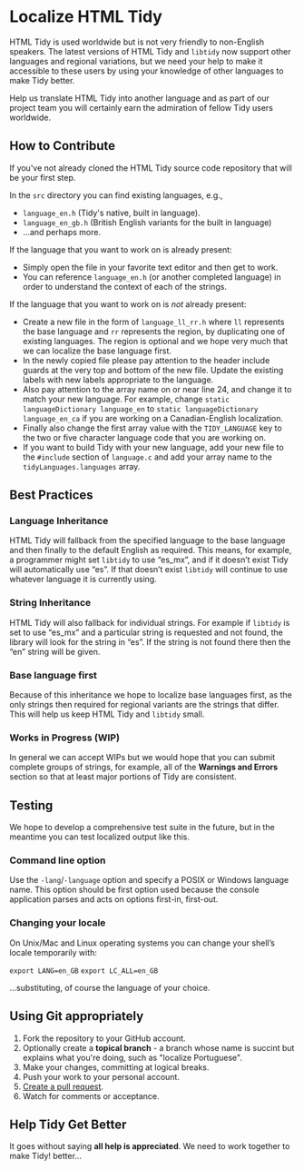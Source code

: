 # Localize HTML Tidy

HTML Tidy is used worldwide but is not very friendly to non-English speakers.
The latest versions of HTML Tidy and `libtidy` now support other languages and
regional variations, but we need your help to make it accessible to these users
by using your knowledge of other languages to make Tidy better.

Help us translate HTML Tidy into another language and as part of our project
team you will certainly earn the admiration of fellow Tidy users worldwide.

## How to Contribute

If you've not already cloned the HTML Tidy source code repository that will be
your first step.

In the `src` directory you can find existing languages, e.g.,

  - `language_en.h` (Tidy's native, built in language).
  - `language_en_gb.h` (British English variants for the built in language)
  - …and perhaps more.

If the language that you want to work on is already present:

  - Simply open the file in your favorite text editor and then get to work.
  - You can reference `language_en.h` (or another completed language) in order
    to understand the context of each of the strings.
    
If the language that you want to work on is _not_ already present:

  - Create a new file in the form of `language_ll_rr.h` where `ll` represents
    the base language and `rr` represents the region, by duplicating one of
    existing languages. The region is optional and we hope very much that we can
    localize the base language first.
  - In the newly copied file please pay attention to the header include guards
    at the very top and bottom of the new file. Update the existing labels with
    new labels appropriate to the language.
  - Also pay attention to the array name on or near line 24, and change it to
    match your new language. For example, change 
    `static languageDictionary language_en` to `static languageDictionary language_en_ca`
    if you are working on a Canadian-English localization.
  - Finally also change the first array value with the `TIDY_LANGUAGE` key to
    the two or five character language code that you are working on.
  - If you want to build Tidy with your new language, add your new file to the
    `#include` section of `language.c` and add your array name to the
    `tidyLanguages.languages` array.

## Best Practices

### Language Inheritance

HTML Tidy will fallback from the specified language to the base language and
then finally to the default English as required. This means, for example, a
programmer might set `libtidy` to use “es_mx”, and if it doesn’t exist Tidy
will automatically use “es”. If that doesn’t exist `libtidy` will continue to
use whatever language it is currently using.

### String Inheritance

HTML Tidy will also fallback for individual strings. For example if `libtidy`
is set to use “es_mx” and a particular string is requested and not found, the
library will look for the string in “es”. If the string is not found there then
the “en” string will be given.

### Base language first

Because of this inheritance we hope to localize base languages first, as the
only strings then required for regional variants are the strings that differ.
This will help us keep HTML Tidy and `libtidy` small.

### Works in Progress (WIP)

In general we can accept WIPs but we would hope that you can submit complete
groups of strings, for example, all of the **Warnings and Errors** section so
that at least major portions of Tidy are consistent.


## Testing

We hope to develop a comprehensive test suite in the future, but in the meantime
you can test localized output like this.

### Command line option

Use the `-lang`/`-language` option and specify a POSIX or Windows language name.
This option should be first option used because the console application parses
and acts on options first-in, first-out.

### Changing your locale

On Unix/Mac and Linux operating systems you can change your shell’s locale
temporarily with:

`export LANG=en_GB`
`export LC_ALL=en_GB`

…substituting, of course the language of your choice.


## Using Git appropriately

 1. Fork the repository to your GitHub account.
 2. Optionally create a **topical branch** - a branch whose name is succint but
    explains what you're doing, such as "localize Portuguese".
 3. Make your changes, committing at logical breaks.
 4. Push your work to your personal account.
 5. [Create a pull request](https://help.github.com/articles/using-pull-requests).
 6. Watch for comments or acceptance.


## Help Tidy Get Better

It goes without saying **all help is appreciated**. We need to work together to
make Tidy! better...
